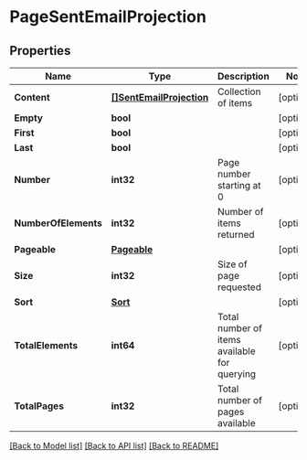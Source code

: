 # PageSentEmailProjection

## Properties

Name | Type | Description | Notes
------------ | ------------- | ------------- | -------------
**Content** | [**[]SentEmailProjection**](SentEmailProjection) | Collection of items | [optional] 
**Empty** | **bool** |  | [optional] 
**First** | **bool** |  | [optional] 
**Last** | **bool** |  | [optional] 
**Number** | **int32** | Page number starting at 0 | [optional] 
**NumberOfElements** | **int32** | Number of items returned | [optional] 
**Pageable** | [**Pageable**](Pageable) |  | [optional] 
**Size** | **int32** | Size of page requested | [optional] 
**Sort** | [**Sort**](Sort) |  | [optional] 
**TotalElements** | **int64** | Total number of items available for querying | [optional] 
**TotalPages** | **int32** | Total number of pages available | [optional] 

[[Back to Model list]](../README#documentation-for-models) [[Back to API list]](../README#documentation-for-api-endpoints) [[Back to README]](../README)


